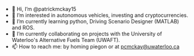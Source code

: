 - 👋 Hi, I’m @patrickmckay15
- 👀 I’m interested in autonomous vehicles, investing and cryptocurrencies.
- 🌱 I’m currently learning python, Driving Scenario Designer (MATLAB) and ROS.
- 💞️ I’m currently collaborating on projects with the University of Waterloo's Alternative Fuels Team (UWAFT).
- 📫 How to reach me: by homing piegon or at pcmckay@uwaterloo.ca

<!---
patrickmckay15/patrickmckay15 is a ✨ special ✨ repository because its `README.md` (this file) appears on your GitHub profile.
You can click the Preview link to take a look at your changes.
--->
